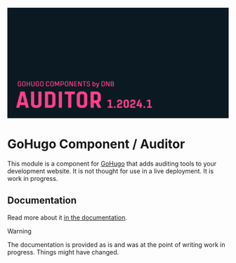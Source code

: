 ![](../../documentation/auditor/header-card.png)

# GoHugo Component / Auditor

This module is a component for [GoHugo](https://gohugo.io) that adds auditing tools to your development website. It is not thought for use in a live deployment. It is work in progress.

## Documentation 

Read more about it [in the documentation](documentation/index.md). 

> [!WARNING]
> The documentation is provided as is and was at the point of writing work in progress. Things might have changed.

